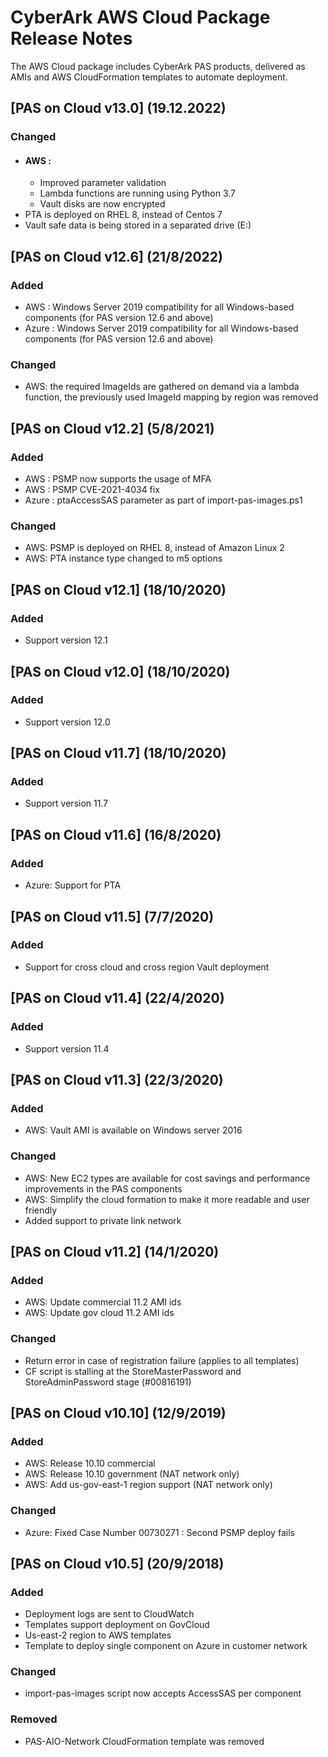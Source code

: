 # CyberArk AWS Cloud Package Release Notes

The AWS Cloud package includes CyberArk PAS products, delivered as AMIs and AWS CloudFormation templates to automate deployment.


## [PAS on Cloud v13.0] (19.12.2022)

### Changed
- #### AWS : 
    - Improved parameter validation
    - Lambda functions are running using Python 3.7
    - Vault disks are now encrypted
- PTA is deployed on RHEL 8, instead of Centos 7
- Vault safe data is being stored in a separated drive (E:)


## [PAS on Cloud v12.6] (21/8/2022)

### Added
- AWS : Windows Server 2019 compatibility for all Windows-based components (for PAS version 12.6 and above)
- Azure : Windows Server 2019 compatibility for all Windows-based components (for PAS version 12.6 and above)
### Changed
- AWS: the required ImageIds are gathered on demand via a lambda function,
  the previously used ImageId mapping by region was removed


## [PAS on Cloud v12.2] (5/8/2021)

### Added
- AWS : PSMP now supports the usage of MFA
- AWS : PSMP CVE-2021-4034 fix
- Azure : ptaAccessSAS parameter as part of import-pas-images.ps1
### Changed
- AWS: PSMP is deployed on RHEL 8, instead of Amazon Linux 2
- AWS: PTA instance type changed to m5 options


## [PAS on Cloud v12.1] (18/10/2020)

### Added
- Support version 12.1


## [PAS on Cloud v12.0] (18/10/2020)

### Added
- Support version 12.0


## [PAS on Cloud v11.7] (18/10/2020)

### Added
- Support version 11.7


## [PAS on Cloud v11.6] (16/8/2020)

### Added
- Azure: Support for PTA


## [PAS on Cloud v11.5] (7/7/2020)

### Added
- Support for cross cloud and cross region Vault deployment


## [PAS on Cloud v11.4] (22/4/2020)

### Added
- Support version 11.4


## [PAS on Cloud v11.3] (22/3/2020)

### Added
- AWS: Vault AMI is available on Windows server 2016

### Changed
- AWS: New EC2 types are available for cost savings and performance improvements in the PAS components
- AWS: Simplify the cloud formation to make it more readable and user friendly
- Added support to private link network


## [PAS on Cloud v11.2] (14/1/2020)

### Added
- AWS: Update commercial 11.2 AMI ids
- AWS: Update gov cloud 11.2 AMI ids

### Changed
- Return error in case of registration failure (applies to all templates)
- CF script is stalling at the StoreMasterPassword and StoreAdminPassword stage (#00816191)


## [PAS on Cloud v10.10] (12/9/2019)

### Added
- AWS: Release 10.10 commercial
- AWS: Release 10.10 government (NAT network only)
- AWS: Add us-gov-east-1 region support (NAT network only)

### Changed
- Azure: Fixed Case Number 00730271 : Second PSMP deploy fails


## [PAS on Cloud v10.5] (20/9/2018)

### Added
- Deployment logs are sent to CloudWatch
- Templates support deployment on GovCloud
- Us-east-2 region to AWS templates
- Template to deploy single component on Azure in customer network

### Changed
- import-pas-images script  now accepts AccessSAS per component

### Removed
- PAS-AIO-Network CloudFormation template was removed 
